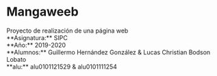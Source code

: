 # Mangaweeb
<p>Proyecto de realización de una página web<br>
**Asignatura:** SIPC<br>
**Año:** 2019-2020 <br>
**Alumnos:** Guillermo Hernández González & Lucas Christian Bodson Lobato<br>
**alu:** alu0101121529 & alu0101111254</p>
